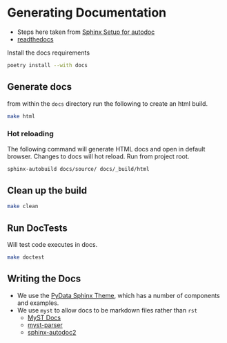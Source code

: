 # Generating Documentation

- Steps here taken from [Sphinx Setup for autodoc](https://gist.github.com/GLMeece/222624fc495caf6f3c010a8e26577d31)
- [readthedocs](https://docs.readthedocs.io/en/stable/intro/getting-started-with-sphinx.html)

Install the docs requirements

```bash
poetry install --with docs
```

## Generate docs

from within the `docs` directory run the following to create an html build.

```bash
make html
```

### Hot reloading

The following command will generate HTML docs and open in default browser. Changes to docs will hot reload. Run from project root.

```bash
sphinx-autobuild docs/source/ docs/_build/html
```

## Clean up the build

```bash
make clean
```

## Run DocTests

Will test code executes in docs.

```bash
make doctest
```

## Writing the Docs

- We use the [PyData Sphinx Theme](https://pydata-sphinx-theme.readthedocs.io/en/stable/), which has a number of components and examples.
- We use `myst` to allow docs to be markdown files rather than `rst`
  - [MyST Docs](https://myst-parser.readthedocs.io/en/latest/intro.html)
  - [myst-parser](https://www.sphinx-doc.org/en/master/usage/markdown.html)
  - [sphinx-autodoc2](https://sphinx-autodoc2.readthedocs.io/en/latest/quickstart.html#)
